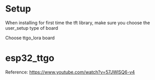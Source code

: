 # Setup

When installing for first time the tft library, make sure you choose the user_setup type of board

Choose ttgo_lora board

# esp32_ttgo

Reference: https://www.youtube.com/watch?v=57JWlSQ6-v4

